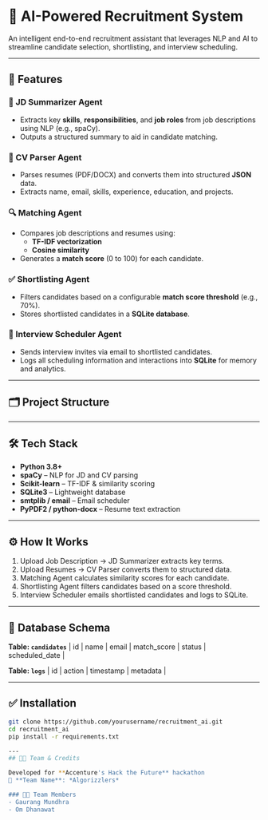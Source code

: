 # 🤖 AI-Powered Recruitment System

An intelligent end-to-end recruitment assistant that leverages NLP and AI to streamline candidate selection, shortlisting, and interview scheduling.

---

## 🚀 Features

### 🧠 JD Summarizer Agent
- Extracts key **skills**, **responsibilities**, and **job roles** from job descriptions using NLP (e.g., spaCy).
- Outputs a structured summary to aid in candidate matching.

### 📄 CV Parser Agent
- Parses resumes (PDF/DOCX) and converts them into structured **JSON** data.
- Extracts name, email, skills, experience, education, and projects.

### 🔍 Matching Agent
- Compares job descriptions and resumes using:
  - **TF-IDF vectorization**
  - **Cosine similarity**
- Generates a **match score** (0 to 100) for each candidate.

### ✅ Shortlisting Agent
- Filters candidates based on a configurable **match score threshold** (e.g., 70%).
- Stores shortlisted candidates in a **SQLite database**.

### 📅 Interview Scheduler Agent
- Sends interview invites via email to shortlisted candidates.
- Logs all scheduling information and interactions into **SQLite** for memory and analytics.

---

## 🗂️ Project Structure


---

## 🛠️ Tech Stack

- **Python 3.8+**
- **spaCy** – NLP for JD and CV parsing
- **Scikit-learn** – TF-IDF & similarity scoring
- **SQLite3** – Lightweight database
- **smtplib / email** – Email scheduler
- **PyPDF2 / python-docx** – Resume text extraction

---

## ⚙️ How It Works

1. Upload Job Description → JD Summarizer extracts key terms.
2. Upload Resumes → CV Parser converts them to structured data.
3. Matching Agent calculates similarity scores for each candidate.
4. Shortlisting Agent filters candidates based on a score threshold.
5. Interview Scheduler emails shortlisted candidates and logs to SQLite.

---

## 💾 Database Schema

**Table: `candidates`**
| id | name | email | match_score | status | scheduled_date |

**Table: `logs`**
| id | action | timestamp | metadata |

---

## ✅ Installation

```bash
git clone https://github.com/yourusername/recruitment_ai.git
cd recruitment_ai
pip install -r requirements.txt

---
## 🧑‍💼 Team & Credits

Developed for **Accenture's Hack the Future** hackathon  
👥 **Team Name**: *Algorizzlers*

### 👨‍💻 Team Members
- Gaurang Mundhra  
- Om Dhanawat

